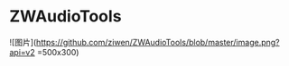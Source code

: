 # ZWAudioTools


![图片](https://github.com/ziwen/ZWAudioTools/blob/master/image.png?api=v2 =500x300)
